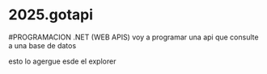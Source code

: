 # 2025.gotapi

\#PROGRAMACION .NET (WEB APIS)
voy a programar una api que consulte a una base de datos

esto lo agergue esde el explorer

